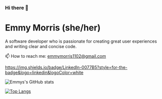 ### Hi there 👋
# Emmy Morris (she/her)
A software developer who is passionate for creating great user experiences and writing clear and concise code. 

📫 How to reach me: emmymorris1102@gmail.com

https://img.shields.io/badge/LinkedIn-0077B5?style=for-the-badge&logo=linkedin&logoColor=white

![Emmys's GitHub stats](https://github-readme-stats.vercel.app/api?username=emmymorris&show_icons=true&theme=tokyonight)


[![Top Langs](https://github-readme-stats.vercel.app/api/top-langs/?username=emmymorris&theme=tokyonight&layout=compact)](https://github.com/emmymorris/github-readme-stats)
